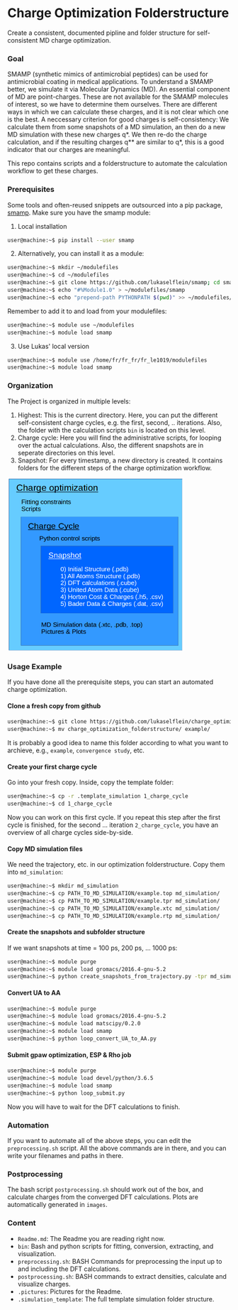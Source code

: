 # Charge Optimization Folderstructure
Create a consistent, documented pipline and folder structure for self-consistent MD charge optimization.

### Goal
SMAMP (synthetic mimics of antimicrobial peptides) can be used for antimicrobial coating in medical applications.
To understand a SMAMP better, we simulate it via Molecular Dynamics (MD).
An essential component of MD are point-charges.
These are not available for the SMAMP molecules of interest, so we have to determine them ourselves.
There are different ways in which we can calculate these charges, and it is not clear which one is the best.
A neccessary criterion for good charges is self-consistency: 
We calculate them from some snapshots of a MD simulation, an then do a new MD simulation with these new charges q*. 
We then re-do the charge calculation, and if the resulting charges q** are similar to q*, this is a good indicator that our charges are meaningful.

This repo contains scripts and a folderstructure to automate the calculation workflow to get these charges.

### Prerequisites
Some tools and often-reused snippets are outsourced into a pip package, [smamp](https://github.com/lukaselflein/smamp).
Make sure you have the smamp module:
1. Local installation
```bash
user@machine:~$ pip install --user smamp
```

2. Alternatively, you can install it as a module:
```bash
user@machine:~$ mkdir ~/modulefiles
user@machine:~$ cd ~/modulefiles
user@machine:~$ git clone https://github.com/lukaselflein/smamp; cd smamp
user@machine:~$ echo "#%Module1.0" > ~/modulefiles/smamp
user@machine:~$ echo "prepend-path PYTHONPATH $(pwd)" >> ~/modulefiles/smamp
```

Remember to add it to and load from your modulefiles:
```bash
user@machine:~$ module use ~/modulefiles
user@machine:~$ module load smamp
```
3. Use Lukas' local version
```bash
user@machine:~$ module use /home/fr/fr_fr/fr_le1019/modulefiles
user@machine:~$ module load smamp
```

### Organization
The Project is organized in multiple levels:
1. Highest: This is the current directory. Here, you can put the different self-consistent charge cycles, e.g. the first, second, .. iterations. Also, the folder with the calculation scripts `bin` is located on this level.
2. Charge cycle: Here you will find the administrative scripts, for looping over the actual calculations. Also, the different snapshots are in seperate directories on this level.
3. Snapshot: For every timestamp, a new directory is created. It contains folders for the different steps of the charge optimization workflow.
<img src="./.pictures/folder_hierarchy.png" width="400px">

### Usage Example
If you have done all the prerequisite steps, you can start an automated charge optimization.
#### Clone a fresh copy from github
```bash
user@machine:~$ git clone https://github.com/lukaselflein/charge_optimization_folderstructure
user@machine:~$ mv charge_optimization_folderstructure/ example/
```
It is probably a good idea to name this folder according to what you want to archieve, e.g., `example`, `convergence study`, etc.

#### Create your first charge cycle
Go into your fresh copy. Inside, copy the template folder:
```bash
user@machine:~$ cp -r .template_simulation 1_charge_cycle 
user@machine:~$ cd 1_charge_cycle
```
Now you can work on this first cycle. If you repeat this step after the first cycle is finished, for the second ... iteration `2_charge_cycle`, you have an overview of all charge cycles side-by-side.

#### Copy MD simulation files
We need the trajectory, etc. in our optimization folderstructure. Copy them into `md_simulation`:
```bash
user@machine:~$ mkdir md_simulation
user@machine:~$ cp PATH_TO_MD_SIMULATION/example.top md_simulation/
user@machine:~$ cp PATH_TO_MD_SIMULATION/example.tpr md_simulation/
user@machine:~$ cp PATH_TO_MD_SIMULATION/example.xtc md_simulation/
user@machine:~$ cp PATH_TO_MD_SIMULATION/example.rtp md_simulation/
```

#### Create the snapshots and subfolder structure
If we want snapshots at time = 100 ps, 200 ps, ... 1000 ps:
```bash
user@machine:~$ module purge
user@machine:~$ module load gromacs/2016.4-gnu-5.2
user@machine:~$ python create_snapshots_from_trajectory.py -tpr md_simulation/example.tpr -top md_simulation/example.top -xtc md_simulation/example.xtc -s 100 -d 100 -e 1000
```

#### Convert UA to AA
```bash
user@machine:~$ module purge
user@machine:~$ module load gromacs/2016.4-gnu-5.2
user@machine:~$ module load matscipy/0.2.0
user@machine:~$ module load smamp
user@machine:~$ python loop_convert_UA_to_AA.py
```

#### Submit gpaw optimization, ESP & Rho job
```bash
user@machine:~$ module purge
user@machine:~$ module load devel/python/3.6.5
user@machine:~$ module load smamp
user@machine:~$ python loop_submit.py
```
Now you will have to wait for the DFT calculations to finish.

### Automation
If you want to automate all of the above steps, you can edit the `preprocessing.sh` script. All the above commands are in there, and you can write your filenames and paths in there.

### Postprocessing
The bash script `postprocessing.sh` should work out of the box, and calculate charges from the converged DFT calculations.
Plots are automatically generated in `images`.

### Content
* `Readme.md`: The Readme you are reading right now.
* `bin`: Bash and python scripts for fitting, conversion, extracting, and visualization.
* `preprocessing.sh`: BASH Commands for preprocessing the input up to and including the DFT calculations.
* `postprocessing.sh`: BASH commands to extract densities, calculate and visualize charges.
* `.pictures`: Pictures for the Readme.
* `.simulation_template`: The full template simulation folder structure.
